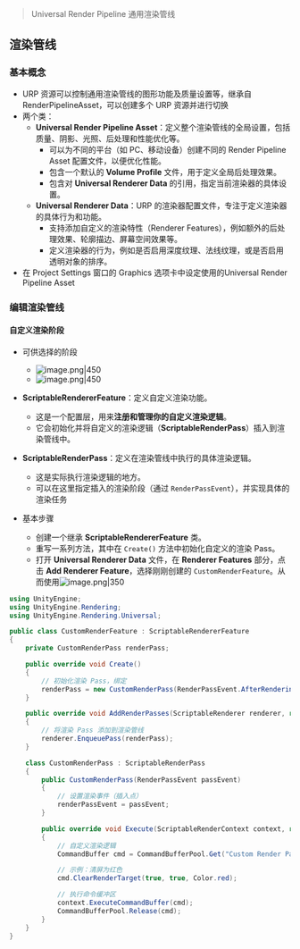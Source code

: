 >  Universal Render Pipeline 通用渲染管线
## 渲染管线
### 基本概念
- URP 资源可以控制通用渲染管线的图形功能及质量设置等，继承自RenderPipelineAsset，可以创建多个 URP 资源并进行切换
- 两个类：
	- **Universal Render Pipeline Asset**：定义整个渲染管线的全局设置，包括质量、阴影、光照、后处理和性能优化等。
		- 可以为不同的平台（如 PC、移动设备）创建不同的 Render Pipeline Asset 配置文件，以便优化性能。
		- 包含一个默认的 **Volume Profile** 文件，用于定义全局后处理效果。
		- 包含对 **Universal Renderer Data** 的引用，指定当前渲染器的具体设置。
	- **Universal Renderer Data**：URP 的渲染器配置文件，专注于定义渲染器的具体行为和功能。
		- 支持添加自定义的渲染特性（Renderer Features），例如额外的后处理效果、轮廓描边、屏幕空间效果等。
		- 定义渲染器的行为，例如是否启用深度纹理、法线纹理，或是否启用透明对象的排序。
- 在 Project Settings 窗口的 Graphics 选项卡中设定使用的Universal Render Pipeline Asset
### 编辑渲染管线
#### 自定义渲染阶段
- 可供选择的阶段
	- ![image.png|450](https://thdlrt.oss-cn-beijing.aliyuncs.com/undefinedundefined20250401174901.png)
	- ![image.png|450](https://thdlrt.oss-cn-beijing.aliyuncs.com/undefinedundefined20250401174924.png)

- **ScriptableRendererFeature**：定义自定义渲染功能。
	- 这是一个配置层，用来**注册和管理你的自定义渲染逻辑**。
	- 它会初始化并将自定义的渲染逻辑（**ScriptableRenderPass**）插入到渲染管线中。
- **ScriptableRenderPass**：定义在渲染管线中执行的具体渲染逻辑。
	- 这是实际执行渲染逻辑的地方。
	- 可以在这里指定插入的渲染阶段（通过 `RenderPassEvent`），并实现具体的渲染任务
- 基本步骤
	- 创建一个继承 **ScriptableRendererFeature** 类。
	- 重写一系列方法，其中在 `Create()` 方法中初始化自定义的渲染 Pass。
	- 打开 **Universal Renderer Data** 文件，在 **Renderer Features** 部分，点击 **Add Renderer Feature**，选择刚刚创建的 `CustomRenderFeature`。从而使用![image.png|350](https://thdlrt.oss-cn-beijing.aliyuncs.com/undefined20250401205554.png)

```csharp
using UnityEngine;
using UnityEngine.Rendering;
using UnityEngine.Rendering.Universal;

public class CustomRenderFeature : ScriptableRendererFeature
{
    private CustomRenderPass renderPass;

    public override void Create()
    {
        // 初始化渲染 Pass，绑定
        renderPass = new CustomRenderPass(RenderPassEvent.AfterRenderingSkybox);
    }

    public override void AddRenderPasses(ScriptableRenderer renderer, ref RenderingData renderingData)
    {
        // 将渲染 Pass 添加到渲染管线
        renderer.EnqueuePass(renderPass);
    }

    class CustomRenderPass : ScriptableRenderPass
    {
        public CustomRenderPass(RenderPassEvent passEvent)
        {
            // 设置渲染事件（插入点）
            renderPassEvent = passEvent;
        }

        public override void Execute(ScriptableRenderContext context, ref RenderingData renderingData)
        {
            // 自定义渲染逻辑
            CommandBuffer cmd = CommandBufferPool.Get("Custom Render Pass");

            // 示例：清屏为红色
            cmd.ClearRenderTarget(true, true, Color.red);

            // 执行命令缓冲区
            context.ExecuteCommandBuffer(cmd);
            CommandBufferPool.Release(cmd);
        }
    }
}
```